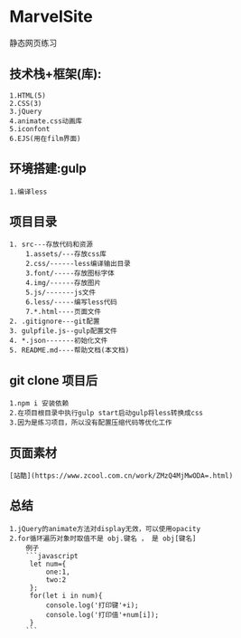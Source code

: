 # MarvelSite
静态网页练习


## 技术栈+框架(库):
    1.HTML(5)
    2.CSS(3)
    3.jQuery
    4.animate.css动画库
    5.iconfont
    6.EJS(用在film界面)

## 环境搭建:gulp 
    1.编译less
## 项目目录
    1. src---存放代码和资源
        1.assets/---存放css库
        2.css/------less编译输出目录
        3.font/-----存放图标字体
        4.img/------存放图片
        5.js/-------js文件
        6.less/-----编写less代码
        7.*.html----页面文件
    2. .gitignore---git配置
    3. gulpfile.js--gulp配置文件
    4. *.json-------初始化文件
    5. README.md----帮助文档(本文档)
    

## git clone 项目后
    1.npm i 安装依赖
    2.在项目根目录中执行gulp start启动gulp将less转换成css
    3.因为是练习项目，所以没有配置压缩代码等优化工作


## 页面素材
    [站酷](https://www.zcool.com.cn/work/ZMzQ4MjMwODA=.html)

## 总结
    1.jQuery的animate方法对display无效，可以使用opacity
    2.for循环遍历对象时取值不是 obj.键名 ， 是 obj[键名]
        例子
        ```javascript
         let num={
             one:1,
             two:2
         };
         for(let i in num){
             console.log('打印键'+i);
             console.log('打印值'+num[i]);
         }
        ```